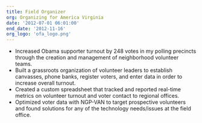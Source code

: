 ```yaml
---
title: Field Organizer
org: Organizing for America Virginia
date: '2012-07-01 06:01:00'
end_date: '2012-11-16'
org_logo: 'ofa_logo.png'
---
```


* Increased Obama supporter turnout by 248 votes in my polling precincts through the creation and management of neighborhood volunteer teams.
* Built a grassroots organization of volunteer leaders to establish canvasses, phone banks, register voters, and enter data in order to increase overall turnout.
* Created a custom spreadsheet that tracked and reported real-time metrics on volunteer turnout and voter contact to regional offices.
* Optimized voter data with NGP-VAN to target prospective volunteers and found solutions for any of the technology needs/issues at the field office.
